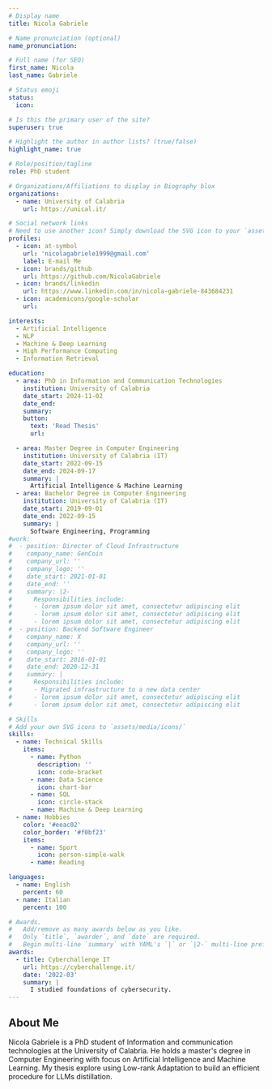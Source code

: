 ```yaml
---
# Display name
title: Nicola Gabriele

# Name pronunciation (optional)
name_pronunciation: 

# Full name (for SEO)
first_name: Nicola
last_name: Gabriele

# Status emoji
status:
  icon: 

# Is this the primary user of the site?
superuser: true

# Highlight the author in author lists? (true/false)
highlight_name: true

# Role/position/tagline
role: PhD student

# Organizations/Affiliations to display in Biography blox
organizations:
  - name: University of Calabria
    url: https://unical.it/

# Social network links
# Need to use another icon? Simply download the SVG icon to your `assets/media/icons/` folder.
profiles:
  - icon: at-symbol
    url: 'nicolagabriele1999@gmail.com'
    label: E-mail Me
  - icon: brands/github
    url: https://github.com/NicolaGabriele
  - icon: brands/linkedin
    url: https://www.linkedin.com/in/nicola-gabriele-843684231
  - icon: academicons/google-scholar
    url:

interests:
  - Artificial Intelligence
  - NLP
  - Machine & Deep Learning
  - High Performance Computing
  - Information Retrieval

education:
  - area: PhD in Information and Communication Technologies
    institution: University of Calabria
    date_start: 2024-11-02
    date_end: 
    summary:
    button:
      text: 'Read Thesis'
      url:

  - area: Master Degree in Computer Engineering
    institution: University of Calabria (IT)
    date_start: 2022-09-15
    date_end: 2024-09-17
    summary: |
      Artificial Intelligence & Machine Learning
  - area: Bachelor Degree in Computer Engineering
    institution: University of Calabria (IT)
    date_start: 2019-09-01
    date_end: 2022-09-15
    summary: |
      Software Engineering, Programming
#work:
#  - position: Director of Cloud Infrastructure
#    company_name: GenCoin
#    company_url: ''
#    company_logo: ''
#    date_start: 2021-01-01
#    date_end: ''
#    summary: |2-
#      Responsibilities include:
#      - lorem ipsum dolor sit amet, consectetur adipiscing elit
#      - lorem ipsum dolor sit amet, consectetur adipiscing elit
#      - lorem ipsum dolor sit amet, consectetur adipiscing elit
#  - position: Backend Software Engineer
#    company_name: X
#    company_url: ''
#    company_logo: ''
#    date_start: 2016-01-01
#    date_end: 2020-12-31
#    summary: |
#      Responsibilities include:
#      - Migrated infrastructure to a new data center
#      - lorem ipsum dolor sit amet, consectetur adipiscing elit
#      - lorem ipsum dolor sit amet, consectetur adipiscing elit

# Skills
# Add your own SVG icons to `assets/media/icons/`
skills:
  - name: Technical Skills
    items:
      - name: Python
        description: ''
        icon: code-bracket
      - name: Data Science
        icon: chart-bar
      - name: SQL
        icon: circle-stack
      - name: Machine & Deep Learning
  - name: Hobbies
    color: '#eeac02'
    color_border: '#f0bf23'
    items:
      - name: Sport
        icon: person-simple-walk
      - name: Reading

languages:
  - name: English
    percent: 60
  - name: Italian
    percent: 100

# Awards.
#   Add/remove as many awards below as you like.
#   Only `title`, `awarder`, and `date` are required.
#   Begin multi-line `summary` with YAML's `|` or `|2-` multi-line prefix and indent 2 spaces below.
awards:
  - title: Cyberchallenge IT
    url: https://cyberchallenge.it/
    date: '2022-03'
    summary: |
      I studied foundations of cybersecurity.
---
```


## About Me

Nicola Gabriele is a PhD student of Information and communication technologies at the University of Calabria. He holds a master's degree in Computer Engineering with focus on Artificial Intelligence and Machine Learning. My thesis explore using Low-rank Adaptation to build an efficient procedure for LLMs distillation.
